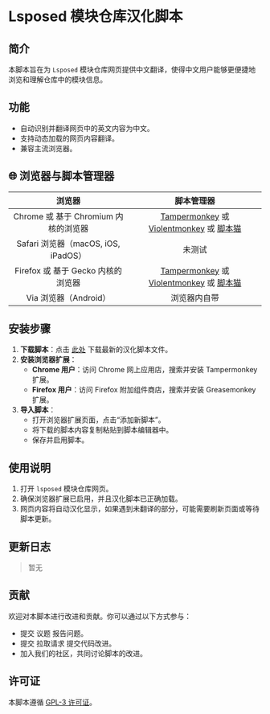 # Lsposed 模块仓库汉化脚本

## 简介

本脚本旨在为 `Lsposed` 模块仓库网页提供中文翻译，使得中文用户能够更便捷地浏览和理解仓库中的模块信息。

## 功能

- 自动识别并翻译网页中的英文内容为中文。
- 支持动态加载的网页内容翻译。
- 兼容主流浏览器。

## 🌐 浏览器与脚本管理器

浏览器                               | 脚本管理器
:----------------------------------: | :---------:
Chrome 或 基于 Chromium 内核的浏览器 | [Tampermonkey][Tampermonkey] 或 [Violentmonkey][Violentmonkey] 或 [脚本猫][脚本猫]
Safari 浏览器（macOS, iOS, iPadOS）  | <!--[Macaque][Macaque] 或 [Stay][Stay]-->未测试
Firefox 或 基于 Gecko 内核的浏览器   | [Tampermonkey][Tampermonkey] 或 [Violentmonkey][Violentmonkey] 或 [脚本猫][脚本猫]
Via 浏览器（Android）                | 浏览器内自带

## 安装步骤

1. **下载脚本**：点击 [此处](#) 下载最新的汉化脚本文件。
2. **安装浏览器扩展**：
   - **Chrome 用户**：访问 Chrome 网上应用店，搜索并安装 Tampermonkey 扩展。
   - **Firefox 用户**：访问 Firefox 附加组件商店，搜索并安装 Greasemonkey 扩展。
3. **导入脚本**：
   - 打开浏览器扩展页面，点击“添加新脚本”。
   - 将下载的脚本内容复制粘贴到脚本编辑器中。
   - 保存并启用脚本。

## 使用说明

1. 打开 `lsposed` 模块仓库网页。
2. 确保浏览器扩展已启用，并且汉化脚本已正确加载。
3. 网页内容将自动汉化显示，如果遇到未翻译的部分，可能需要刷新页面或等待脚本更新。

## 更新日志

> 暂无

## 贡献

欢迎对本脚本进行改进和贡献。你可以通过以下方式参与：

- 提交 议题 报告问题。
- 提交 拉取请求 提交代码改进。
- 加入我们的社区，共同讨论脚本的改进。

## 许可证

本脚本遵循 [GPL-3 许可证](LICENSE)。


[Tampermonkey]: http://tampermonkey.net/ "篡改猴"
[Violentmonkey]: https://violentmonkey.github.io/ "暴力猴"
[Macaque]: https://macaque.app/ "猕猴"
[Stay]: https://apps.apple.com/cn/app/stay-for-safari-%E6%B5%8F%E8%A7%88%E5%99%A8%E4%BC%B4%E4%BE%A3/id1591620171 "Stay"
[脚本猫]: https://scriptcat.org/ "脚本猫"
